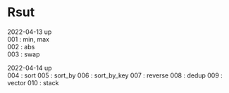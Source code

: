 # Rsut

2022-04-13 up  
001 : min, max  
002 : abs  
003 : swap  

2022-04-14 up  
004 : sort
005 : sort_by
006 : sort_by_key
007 : reverse
008 : dedup
009 : vector
010 : stack
